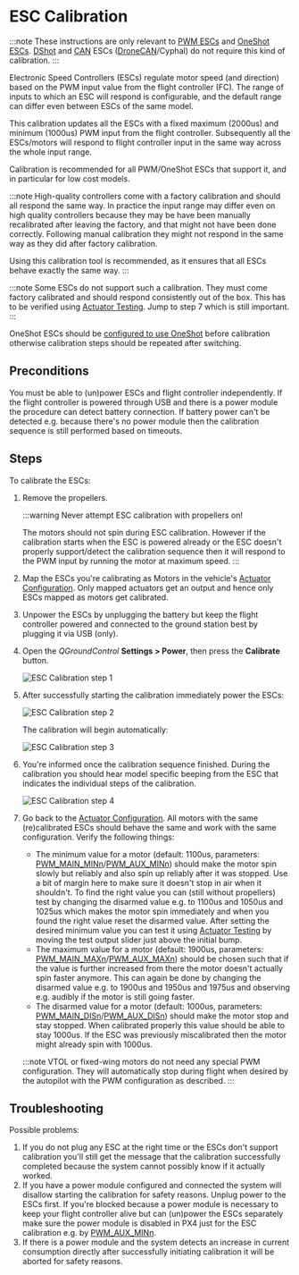 # ESC Calibration

:::note
These instructions are only relevant to [PWM ESCs](../peripherals/pwm_escs_and_servo.md) and [OneShot ESCs](../peripherals/oneshot.md).
[DShot](../peripherals/dshot.md) and [CAN](../can/README.md) ESCs ([DroneCAN](../dronecan/escs.md)/Cyphal) do not require this kind of calibration.
:::

Electronic Speed Controllers (ESCs) regulate motor speed (and direction) based on the PWM input value from the flight controller (FC).
The range of inputs to which an ESC will respond is configurable, and the default range can differ even between ESCs of the same model.

This calibration updates all the ESCs with a fixed maximum (2000us) and minimum (1000us) PWM input from the flight controller.
Subsequently all the ESCs/motors will respond to flight controller input in the same way across the whole input range.

Calibration is recommended for all PWM/OneShot ESCs that support it, and in particular for low cost models.

:::note
High-quality controllers come with a factory calibration and should all respond the same way.
In practice the input range may differ even on high quality controllers because they may be have been manually recalibrated after leaving the factory, and that might not have been done correctly. Following manual calibration they might not respond in the same way as they did after factory calibration.

Using this calibration tool is recommended, as it ensures that all ESCs behave exactly the same way.
:::

:::note
Some ESCs do not support such a calibration. They must come factory calibrated and should respond consistently out of the box.
This has to be verified using [Actuator Testing](../config/actuators.md#actuator-testing). Jump to step 7 which is still important.
:::

OneShot ESCs should be [configured to use OneShot](../peripherals/oneshot.md#px4-configuration) before calibration otherwise calibration steps should be repeated after switching.

## Preconditions

You must be able to (un)power ESCs and flight controller independently. If the flight controller is powered through USB and there is a power module the procedure can detect battery connection. If battery power can't be detected e.g. because there's no power module then the calibration sequence is still performed based on timeouts.

## Steps

To calibrate the ESCs:

1. Remove the propellers.

   :::warning
   Never attempt ESC calibration with propellers on!

   The motors should not spin during ESC calibration.
   However if the calibration starts when the ESC is powered already or the ESC doesn't properly support/detect the calibration sequence then it will respond to the PWM input by running the motor at maximum speed.
   :::
1. Map the ESCs you're calibrating as Motors in the vehicle's [Actuator Configuration](../config/actuators.md). Only mapped actuators get an output and hence only ESCs mapped as motors get calibrated.
1. Unpower the ESCs by unplugging the battery but keep the flight controller powered and connected to the ground station best by plugging it via USB (only).
1. Open the *QGroundControl* **Settings > Power**, then press the **Calibrate** button.

   ![ESC Calibration step 1](../../assets/qgc/setup/esc/qgc_esc_calibration.png)

1. After successfully starting the calibration immediately power the ESCs:

   ![ESC Calibration step 2](../../assets/qgc/setup/esc/esc_calibration_step_2.png)

   The calibration will begin automatically:

   ![ESC Calibration step 3](../../assets/qgc/setup/esc/esc_calibration_step_3.png)

1. You're informed once the calibration sequence finished. During the calibration you should hear model specific beeping from the ESC that indicates the individual steps of the calibration.

   ![ESC Calibration step 4](../../assets/qgc/setup/esc/esc_calibration_step_4.png)

1. Go back to the [Actuator Configuration](../config/actuators.md). All motors with the same (re)calibrated ESCs should behave the same and work with the same configuration. Verify the following things:
   - The minimum value for a motor (default: 1100us, parameters: [PWM_MAIN_MINn](../advanced_config/parameter_reference.md#PWM_MAIN_MIN1)/[PWM_AUX_MINn](../advanced_config/parameter_reference.md#PWM_AUX_MIN1)) should make the motor spin slowly but reliably and also spin up reliably after it was stopped. Use a bit of margin here to make sure it doesn't stop in air when it shouldn't.
   To find the right value you can (still without propellers) test by changing the disarmed value e.g. to 1100us and 1050us and 1025us which makes the motor spin immediately and when you found the right value reset the disarmed value. After setting the desired minimum value you can test it using [Actuator Testing](../config/actuators.md#actuator-testing) by moving the test output slider just above the initial bump.
   - The maximum value for a motor (default: 1900us, parameters: [PWM_MAIN_MAXn](../advanced_config/parameter_reference.md#PWM_MAIN_MAX1)/[PWM_AUX_MAXn](../advanced_config/parameter_reference.md#PWM_AUX_MAX1)) should be chosen such that if the value is further increased from there the motor doesn't actually spin faster anymore.
   This can again be done by changing the disarmed value e.g. to 1900us and 1950us and 1975us and observing e.g. audibly if the motor is still going faster.
   - The disarmed value for a motor (default: 1000us, parameters: [PWM_MAIN_DISn](../advanced_config/parameter_reference.md#PWM_MAIN_DIS1)/[PWM_AUX_DISn](../advanced_config/parameter_reference.md#PWM_AUX_DIS1)) should make the motor stop and stay stopped. When calibrated properly this value should be able to stay 1000us. If the ESC was previously miscalibrated then the motor might already spin with 1000us.

   :::note
   VTOL or fixed-wing motors do not need any special PWM configuration. They will automatically stop during flight when desired by the autopilot with the PWM configuration as described.
   :::

## Troubleshooting
Possible problems:
1. If you do not plug any ESC at the right time or the ESCs don't support calibration you'll still get the message that the calibration successfully completed because the system cannot possibly know if it actually worked.
1. If you have a power module configured and connected the system will disallow starting the calibration for safety reasons. Unplug power to the ESCs first. If you're blocked because a power module is necessary to keep your flight controller alive but can (un)power the ESCs separately make sure the power module is disabled in PX4 just for the ESC calibration e.g. by [PWM_AUX_MINn](../advanced_config/parameter_reference.md#PWM_AUX_MIN1).
1. If there is a power module and the system detects an increase in current consumption directly after successfully initiating calibration it will be aborted for safety reasons.
